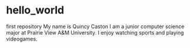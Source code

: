 # hello_world
first repository
My name is Quincy Caston I am a junior computer science major at Prairie View A&M University. I enjoy watching sports and playing videogames.
